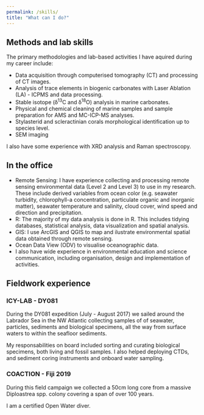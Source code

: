 ```yaml
---
permalink: /skills/
title: "What can I do?"
---
```

## Methods and lab skills
The primary methodologies and lab-based activities I have aquired during my career include:
 - Data acquisition through computerised tomography (CT) and processing of CT images. 
 - Analysis of trace elements in biogenic carbonates with Laser Ablation (LA) - ICPMS and data processing. 
 - Stable isotope (ẟ<sup>13</sup>C and ẟ<sup>18</sup>O) analysis in marine carbonates.
 - Physical and chemical cleaning of marine samples and sample preparation for AMS and MC-ICP-MS analyses.
 - Stylasterid and scleractinian corals morphological identification up to species level.
 - SEM imaging

I also have some experience with XRD analysis and Raman spectroscopy. 

## In the office
- Remote Sensing: I have experience collecting and processing remote sensing environmental data (Level 2 and Level 3) to use in my research. These include derived variables from ocean color (e.g. seawater turbidity, chlorophyll-a concentration, particulate organic and inorganic matter), seawater temperature and salinity, cloud cover, wind speed and direction and precipitation. 
- R: The majority of my data analysis is done in R. This includes tidying databases, statistical analysis, data visualization and spatial analysis. 
- GIS: I use ArcGIS and QGIS to map and ilustrate environmental spatial data obtained through remote sensing. 
- Ocean Data View (ODV) to visualise oceanographic data. 
- I also have wide experience in environmental education and science communication, including organisation, design and implementation of activities. 

## Fieldwork experience
### ICY-LAB - DY081
During the DY081 expedition (July - August 2017) we sailed around the Labrador Sea in the NW Atlantic collecting samples of of seawater, particles, sediments and biological specimens, all the way from surface waters to within the seafloor sediments. 

My responsabilities on board included sorting and curating biological specimens, both living and fossil samples. I also helped deploying CTDs, and sediment coring instruments and onboard water sampling. 

### COACTION - Fiji 2019
During this field campaign we collected a 50cm long core from a massive Diploastrea spp. colony covering a span of over 100 years. 

I am a certified Open Water diver. 
